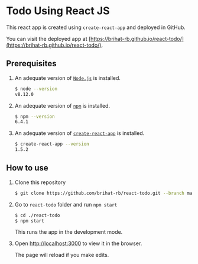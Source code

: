 # Todo Using React JS

This react app is created using `create-react-app` and deployed in GitHub.

You can visit the deployed app at [https://brihat-rb.github.io/react-todo/](https://brihat-rb.github.io/react-todo/).

## Prerequisites

1. An adequate version of [`Node.js`](https://nodejs.org/) is installed.

   ```sh
   $ node --version
   v8.12.0
   ```

2. An adequate version of [`npm`](https://nodejs.org/) is installed.

   ```sh
   $ npm --version
   6.4.1
   ```

3. An adequate version of [`create-react-app`](https://github.com/facebookincubator/create-react-app) is installed.

   ```sh
   $ create-react-app --version
   1.5.2
   ```

## How to use

1. Clone this repository

   ```sh
   $ git clone https://github.com/brihat-rb/react-todo.git --branch master --single-branch
   ```

2. Go to `react-todo` folder and run `npm start`

   ```sh
   $ cd ./react-todo
   $ npm start
   ```

   This runs the app in the development mode.

3. Open [http://localhost:3000](http://localhost:3000) to view it in the browser.

   The page will reload if you make edits.
